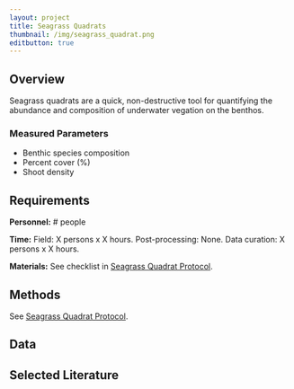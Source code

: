 ```yaml
---
layout: project
title: Seagrass Quadrats
thumbnail: /img/seagrass_quadrat.png
editbutton: true
---
```


## Overview
Seagrass quadrats are a quick, non-destructive tool for quantifying the abundance and composition of underwater vegation on the benthos.

### Measured Parameters
  - Benthic species composition
  - Percent cover (%)
  - Shoot density

## Requirements
**Personnel:** # people

**Time:**
Field: X persons x X hours.
Post-processing: None.
Data curation: X persons x X hours.

**Materials:** See checklist in <a href="/assets/modules/seagrass/MarineGEO_Seagrass_Quadrats_Protocol.pdf">Seagrass Quadrat Protocol</a>.

## Methods

See <a href="/assets/modules/seagrass/MarineGEO_Seagrass_Quadrats_Protocol.pdf">Seagrass Quadrat Protocol</a>.

## Data


## Selected Literature
